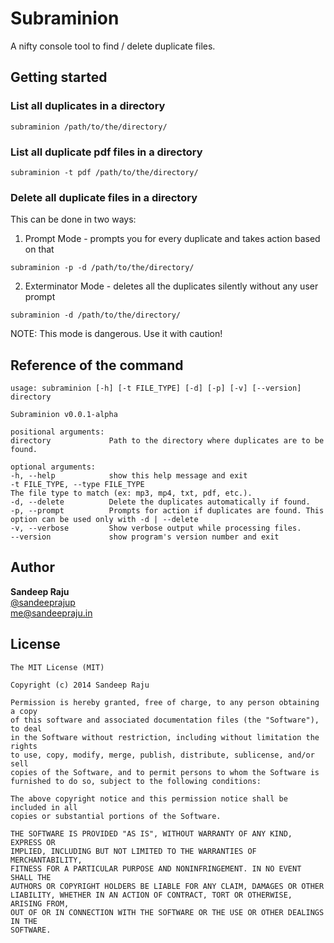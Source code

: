 Subraminion
===========

A nifty console tool to find / delete duplicate files.

## Getting started

### List all duplicates in a directory

```
subraminion /path/to/the/directory/
```

### List all duplicate pdf files in a directory

```
subraminion -t pdf /path/to/the/directory/
```

### Delete all duplicate files in a directory

This can be done in two ways:

1. Prompt Mode - prompts you for every duplicate and takes action based on that

```
subraminion -p -d /path/to/the/directory/
```

2. Exterminator Mode - deletes all the duplicates silently without any user prompt

```
subraminion -d /path/to/the/directory/
```

NOTE: This mode is dangerous. Use it with caution!

## Reference of the command

```
usage: subraminion [-h] [-t FILE_TYPE] [-d] [-p] [-v] [--version] directory

Subraminion v0.0.1-alpha

positional arguments:
directory             Path to the directory where duplicates are to be
found.

optional arguments:
-h, --help            show this help message and exit
-t FILE_TYPE, --type FILE_TYPE
The file type to match (ex: mp3, mp4, txt, pdf, etc.).
-d, --delete          Delete the duplicates automatically if found.
-p, --prompt          Prompts for action if duplicates are found. This
option can be used only with -d | --delete
-v, --verbose         Show verbose output while processing files.
--version             show program's version number and exit
```

## Author
__Sandeep Raju__  
[@sandeeprajup](https://twitter.com/sandeeprajup)  
[me@sandeepraju.in](mailto:me@sandeepraju.in)  


## License

```
The MIT License (MIT)

Copyright (c) 2014 Sandeep Raju

Permission is hereby granted, free of charge, to any person obtaining a copy
of this software and associated documentation files (the "Software"), to deal
in the Software without restriction, including without limitation the rights
to use, copy, modify, merge, publish, distribute, sublicense, and/or sell
copies of the Software, and to permit persons to whom the Software is
furnished to do so, subject to the following conditions:

The above copyright notice and this permission notice shall be included in all
copies or substantial portions of the Software.

THE SOFTWARE IS PROVIDED "AS IS", WITHOUT WARRANTY OF ANY KIND, EXPRESS OR
IMPLIED, INCLUDING BUT NOT LIMITED TO THE WARRANTIES OF MERCHANTABILITY,
FITNESS FOR A PARTICULAR PURPOSE AND NONINFRINGEMENT. IN NO EVENT SHALL THE
AUTHORS OR COPYRIGHT HOLDERS BE LIABLE FOR ANY CLAIM, DAMAGES OR OTHER
LIABILITY, WHETHER IN AN ACTION OF CONTRACT, TORT OR OTHERWISE, ARISING FROM,
OUT OF OR IN CONNECTION WITH THE SOFTWARE OR THE USE OR OTHER DEALINGS IN THE
SOFTWARE.
```
